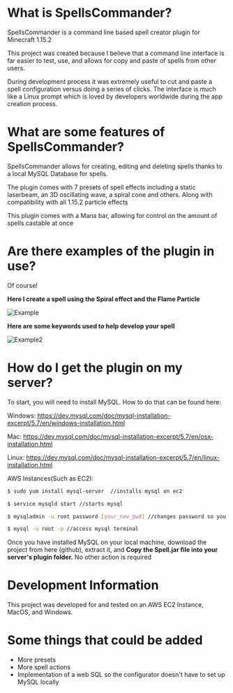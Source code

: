 # What is SpellsCommander?

SpellsCommander is a command line based spell creator plugin for Minecraft 1.15.2

This project was created because I believe that a command line interface is far easier to test, use, and allows for copy and paste of spells from other users.

During development process it was extremely useful to cut and paste a spell configuration versus doing a series of clicks. The interface is much like a Linux prompt which is loved by developers worldwide during the app creation process.

# What are some features of SpellsCommander?

SpellsCommander allows for creating, editing and deleting spells thanks to a local MySQL Database for spells. 

The plugin comes with 7 presets of spell effects including a static laserbeam, an 3D oscillating wave, a spiral cone and others. Along with compatibility with all 1.15.2 particle effects

This plugin comes with a Mana bar, allowing for control on the amount of spells castable at once

# Are there examples of the plugin in use?

Of course!

__Here I create a spell using the Spiral effect and the Flame Particle__

![Example](https://github.com/GitItGoing/Spells/blob/master/Example1.gif?raw=true)

__Here are some keywords used to help develop your spell__

![Example2](https://github.com/GitItGoing/Spells/blob/master/Example2.gif?raw=true)
# How do I get the plugin on my server?

To start, you will need to install MySQL. How to do that can be found here:

Windows:
https://dev.mysql.com/doc/mysql-installation-excerpt/5.7/en/windows-installation.html

Mac:
https://dev.mysql.com/doc/mysql-installation-excerpt/5.7/en/osx-installation.html

Linux:
https://dev.mysql.com/doc/mysql-installation-excerpt/5.7/en/linux-installation.html

AWS Instances(Such as EC2):

```bash
$ sudo yum install mysql-server  //installs mysql on ec2

$ service mysqld start //starts mysql

$ mysqladmin -u root password [your_new_pwd] //changes password so you can remember it (fill your_new_pwd with desired password)

$ mysql -u root -p //access mysql terminal
```

Once you have installed MySQL on your local machine, download the project from here (github), extract it, and __Copy the Spell.jar file into your server's plugin folder.__ No other action is required

# Development Information

This project was developed for and tested on an AWS EC2 Instance, MacOS, and Windows.

# Some things that could be added

* More presets
* More spell actions
* Implementation of a web SQL so the configurator doesn't have to set up MySQL locally





